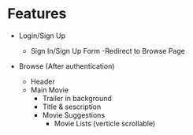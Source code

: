 # Features

 - Login/Sign Up
    - Sign In/Sign Up Form
     -Redirect to Browse Page

- Browse (After authentication)
  -  Header
  - Main Movie
    - Trailer in background
    - Title & sescription
    - Movie Suggestions
      - Movie Lists (verticle scrollable)


